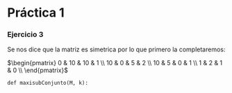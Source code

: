 # Práctica 1

### Ejercicio 3
Se nos dice que la matriz es simetrica por lo que primero la completaremos:

$\begin{pmatrix}
0 & 10 & 10 & 1 \\
10 & 0 & 5 & 2 \\
10 & 5 & 0 & 1 \\
1 & 2 & 1 & 0 \\
\end{pmatrix}$

    def maxisubConjunto(M, k):
        